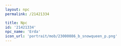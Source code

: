 ```yaml
---
layout: npc
permalink: /21421334

title: Npc
id: '21421334'
npc_name: 'Erda'
icon_url: 'portrait/mob/23000086_b_snowqueen_p.png'
---
```

